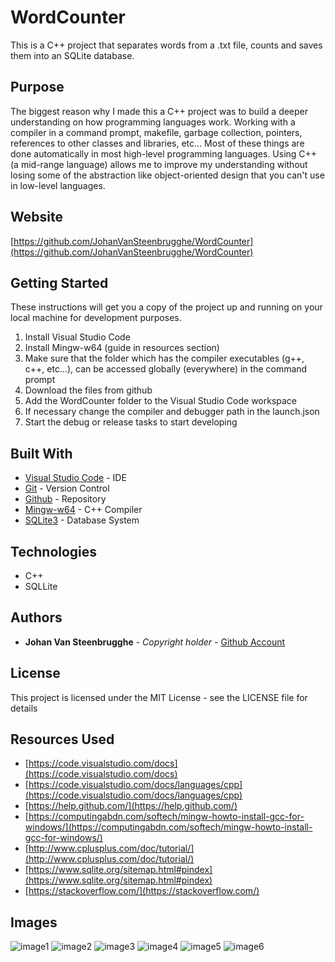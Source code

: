 # WordCounter

This is a C++ project that separates words from a .txt file, counts and saves them into an SQLite database. 

## Purpose

The biggest reason why I made this a C++ project was to build a deeper understanding on how programming languages work. Working with a compiler in a command prompt, makefile, garbage collection, pointers, references to other classes and libraries, etc... Most of these things are done automatically in most high-level programming languages. Using C++ (a mid-range language) allows me to improve my understanding without losing some of the abstraction like object-oriented design that you can't use in low-level languages.

## Website

[https://github.com/JohanVanSteenbrugghe/WordCounter](https://github.com/JohanVanSteenbrugghe/WordCounter)

## Getting Started

These instructions will get you a copy of the project up and running on your local machine for development purposes.

1. Install Visual Studio Code
2. Install Mingw-w64 (guide in resources section)
3. Make sure that the folder which has the compiler executables (g++, c++, etc...), can be accessed globally (everywhere) in the command prompt
4. Download the files from github
5. Add the WordCounter folder to the Visual Studio Code workspace
6. If necessary change the compiler and debugger path in the launch.json
7. Start the debug or release tasks to start developing

## Built With

* [Visual Studio Code](https://code.visualstudio.com/) - IDE
* [Git](https://www.git-scm.com/) - Version Control
* [Github](https://github.com/) - Repository
* [Mingw-w64](https://mingw-w64.org/doku.php) - C++ Compiler
* [SQLite3](https://www.sqlite.org/index.html) - Database System

## Technologies

* C++
* SQLLite

## Authors

* **Johan Van Steenbrugghe** - *Copyright holder* - [Github Account](https://github.com/JohanVanSteenbrugghe)

## License

This project is licensed under the MIT License - see the LICENSE file for details

## Resources Used

* [https://code.visualstudio.com/docs](https://code.visualstudio.com/docs)
* [https://code.visualstudio.com/docs/languages/cpp](https://code.visualstudio.com/docs/languages/cpp)
* [https://help.github.com/](https://help.github.com/)
* [https://computingabdn.com/softech/mingw-howto-install-gcc-for-windows/](https://computingabdn.com/softech/mingw-howto-install-gcc-for-windows/)
* [http://www.cplusplus.com/doc/tutorial/](http://www.cplusplus.com/doc/tutorial/)
* [https://www.sqlite.org/sitemap.html#pindex](https://www.sqlite.org/sitemap.html#pindex)
* [https://stackoverflow.com/](https://stackoverflow.com/)

## Images

![image1](https://github.com/JohanVanSteenbrugghe/WordCounter/blob/master/Images/image1.png?raw=true)
![image2](https://github.com/JohanVanSteenbrugghe/WordCounter/blob/master/Images/image2.png?raw=true)
![image3](https://github.com/JohanVanSteenbrugghe/WordCounter/blob/master/Images/image3.png?raw=true)
![image4](https://github.com/JohanVanSteenbrugghe/WordCounter/blob/master/Images/image4.png?raw=true)
![image5](https://github.com/JohanVanSteenbrugghe/WordCounter/blob/master/Images/image5.png?raw=true)
![image6](https://github.com/JohanVanSteenbrugghe/WordCounter/blob/master/Images/image6.png?raw=true)